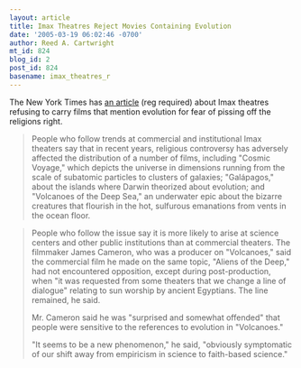 ```yaml
---
layout: article
title: Imax Theatres Reject Movies Containing Evolution
date: '2005-03-19 06:02:46 -0700'
author: Reed A. Cartwright
mt_id: 824
blog_id: 2
post_id: 824
basename: imax_theatres_r
---
```

The New York Times has [an article]( http://www.nytimes.com/2005/03/19/national/19imax.html) (reg required) about Imax theatres refusing to carry films that mention evolution for fear of pissing off the religions right.

> People who follow trends at commercial and institutional Imax theaters say that in recent years, religious controversy has adversely affected the distribution of a number of films, including "Cosmic Voyage," which depicts the universe in dimensions running from the scale of subatomic particles to clusters of galaxies; "Gal&aacute;pagos," about the islands where Darwin theorized about evolution; and "Volcanoes of the Deep Sea," an underwater epic about the bizarre creatures that flourish in the hot, sulfurous emanations from vents in the ocean floor.

> People who follow the issue say it is more likely to arise at science centers and other public institutions than at commercial theaters. The filmmaker James Cameron, who was a producer on "Volcanoes," said the commercial film he made on the same topic, "Aliens of the Deep," had not encountered opposition, except during post-production, when "it was requested from some theaters that we change a line of dialogue" relating to sun worship by ancient Egyptians. The line remained, he said.
> 
> Mr. Cameron said he was "surprised and somewhat offended" that people were sensitive to the references to evolution in "Volcanoes."
> 
> "It seems to be a new phenomenon," he said, "obviously symptomatic of our shift away from empiricism in science to faith-based science."
